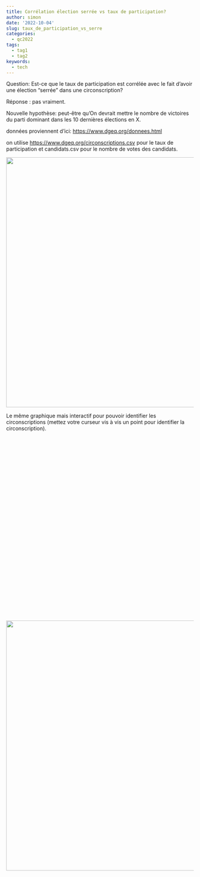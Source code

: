 ```yaml
---
title: Corrélation élection serrée vs taux de participation?
author: simon
date: '2022-10-04'
slug: taux_de_participation_vs_serre
categories:
  - qc2022
tags:
  - tag1
  - tag2
keywords:
  - tech
---
```




<script src="/rmarkdown-libs/htmlwidgets/htmlwidgets.js"></script>
<script src="/rmarkdown-libs/pymjs/pym.v1.js"></script>
<script src="/rmarkdown-libs/widgetframe-binding/widgetframe.js"></script>


<p>Question: Est-ce que le taux de participation est corrélée avec le fait d’avoir une élection “serrée” dans une circonscription?</p>
<p>Réponse : pas vraiment.</p>
<p>Nouvelle hypothèse: peut-être qu’On devrait mettre le nombre de victoires du parti dominant dans les 10 dernières élections en X.</p>
<p>données proviennent d’ici:
<a href="https://www.dgeq.org/donnees.html" class="uri">https://www.dgeq.org/donnees.html</a></p>
<p>on utilise
<a href="https://www.dgeq.org/circonscriptions.csv" class="uri">https://www.dgeq.org/circonscriptions.csv</a>
pour le taux de participation et
candidats.csv
pour le nombre de votes des candidats.</p>
<p><img src="/post/2022-10-04-taux-de-participation-vs-serre/index.ca-fr_files/figure-html/unnamed-chunk-3-1.png" width="672" /></p>
<p>Le même graphique mais interactif pour pouvoir identifier les circonscriptions (mettez votre curseur vis à vis un point pour identifier la circonscription).</p>
<div id="htmlwidget-1" style="width:100%;height:480px;" class="widgetframe html-widget"></div>
<script type="application/json" data-for="htmlwidget-1">{"x":{"url":"/post/2022-10-04-taux-de-participation-vs-serre/index.ca-fr_files/figure-html//widgets/widget_unnamed-chunk-4.html","options":{"xdomain":"*","allowfullscreen":false,"lazyload":false}},"evals":[],"jsHooks":[]}</script>
<p><img src="/post/2022-10-04-taux-de-participation-vs-serre/index.ca-fr_files/figure-html/unnamed-chunk-5-1.png" width="672" /></p>
<div id="htmlwidget-2" style="width:100%;height:480px;" class="widgetframe html-widget"></div>
<script type="application/json" data-for="htmlwidget-2">{"x":{"url":"/post/2022-10-04-taux-de-participation-vs-serre/index.ca-fr_files/figure-html//widgets/widget_unnamed-chunk-6.html","options":{"xdomain":"*","allowfullscreen":false,"lazyload":false}},"evals":[],"jsHooks":[]}</script>
